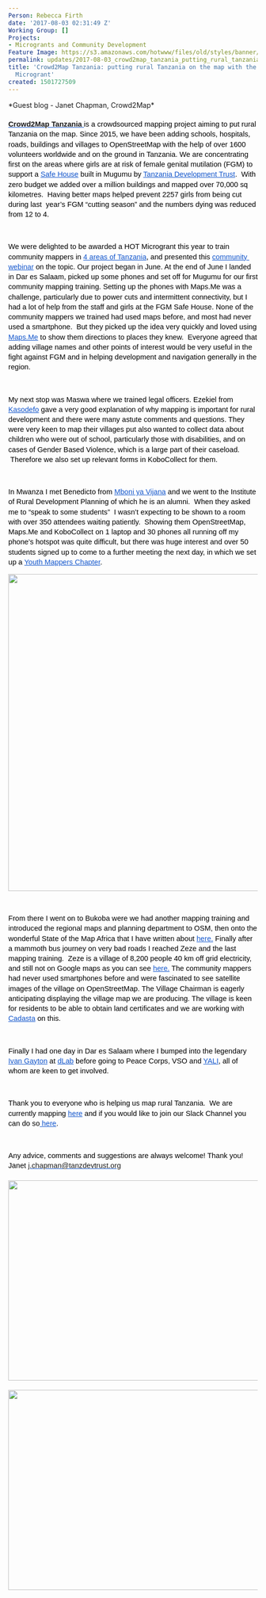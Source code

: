 ```yaml
---
Person: Rebecca Firth
date: '2017-08-03 02:31:49 Z'
Working Group: []
Projects:
- Microgrants and Community Development
Feature Image: https://s3.amazonaws.com/hotwww/files/old/styles/banner/public/Youthmappers.jpg
permalink: updates/2017-08-03_crowd2map_tanzania_putting_rural_tanzania_on_the_map_with_the_help_of_a_hot_micr
title: 'Crowd2Map Tanzania: putting rural Tanzania on the map with the help of a HOT
  Microgrant'
created: 1501727509
---
```

<p style="line-height: 1.38; margin-top: 0pt; margin-bottom: 0pt;" dir="ltr">*Guest blog - Janet Chapman, Crowd2Map*</p><p style="line-height: 1.38; margin-top: 0pt; margin-bottom: 0pt;" dir="ltr">&nbsp;</p><p style="line-height: 1.38; margin-top: 0pt; margin-bottom: 0pt;" dir="ltr"><span style="font-size: 11pt; font-family: Arial; color: #1155cc; background-color: transparent; font-weight: bold; font-style: normal; font-variant: normal; text-decoration: underline; vertical-align: baseline; white-space: pre-wrap;"><a style="text-decoration: none;" href="https://crowd2map.wordpress.com/">Crowd2Map Tanzania</a> </span><span style="font-size: 11pt; font-family: Arial; color: #000000; background-color: transparent; font-weight: 400; font-style: normal; font-variant: normal; text-decoration: none; vertical-align: baseline; white-space: pre-wrap;">is a crowdsourced mapping project aiming to put rural Tanzania on the map. Since 2015, we have been adding schools, hospitals, roads, buildings and villages to OpenStreetMap with the help of over 1600 volunteers worldwide and on the ground in Tanzania. We are concentrating first on the areas where girls are at risk of female genital mutilation (FGM) to support a </span><a style="text-decoration: none;" href="https://www.facebook.com/MugumuSafeHouse/?ref=br_tf&amp;sw_fnr_id=1408074975&amp;fnr_t=0"><span style="font-size: 11pt; font-family: Arial; color: #1155cc; background-color: transparent; font-weight: 400; font-style: normal; font-variant: normal; text-decoration: underline; vertical-align: baseline; white-space: pre-wrap;">Safe House</span></a><span style="font-size: 11pt; font-family: Arial; color: #000000; background-color: transparent; font-weight: 400; font-style: normal; font-variant: normal; text-decoration: none; vertical-align: baseline; white-space: pre-wrap;"> built in Mugumu by </span><a style="text-decoration: none;" href="http://www.tanzdevtrust.org/"><span style="font-size: 11pt; font-family: Arial; color: #1155cc; background-color: transparent; font-weight: 400; font-style: normal; font-variant: normal; text-decoration: underline; vertical-align: baseline; white-space: pre-wrap;">Tanzania Development Trust</span></a><span style="font-size: 11pt; font-family: Arial; color: #000000; background-color: transparent; font-weight: 400; font-style: normal; font-variant: normal; text-decoration: none; vertical-align: baseline; white-space: pre-wrap;">. &nbsp;With zero budget we added over a million buildings and mapped over 70,000 sq kilometres. &nbsp;Having better maps helped prevent 2257 girls from being cut during last &nbsp;year’s FGM “cutting season” and the numbers dying was reduced from 12 to 4. </span></p><p><strong id="docs-internal-guid-af8f31b3-a5ea-26fb-e3a4-00f346593ea6" style="font-weight: normal;">&nbsp;</strong></p><p style="line-height: 1.38; margin-top: 0pt; margin-bottom: 0pt;" dir="ltr"><span style="font-size: 11pt; font-family: Arial; color: #000000; background-color: transparent; font-weight: 400; font-style: normal; font-variant: normal; text-decoration: none; vertical-align: baseline; white-space: pre-wrap;">We were delighted to be awarded a HOT Microgrant this year to train community mappers in </span><a style="text-decoration: none;" href="http://www.fragosus.pe.hu/Janet/dashboard.htm"><span style="font-size: 11pt; font-family: Arial; color: #1155cc; background-color: transparent; font-weight: 400; font-style: normal; font-variant: normal; text-decoration: underline; vertical-align: baseline; white-space: pre-wrap;">4 areas of Tanzania</span></a><span style="font-size: 11pt; font-family: Arial; color: #000000; background-color: transparent; font-weight: 400; font-style: normal; font-variant: normal; text-decoration: none; vertical-align: baseline; white-space: pre-wrap;">, and presented this </span><a style="text-decoration: none;" href="https://www.youtube.com/watch?v=wQb3kmByjlI&amp;feature=youtu.be"><span style="font-size: 11pt; font-family: Arial; color: #1155cc; background-color: transparent; font-weight: 400; font-style: normal; font-variant: normal; text-decoration: underline; vertical-align: baseline; white-space: pre-wrap;">community webinar</span></a><span style="font-size: 11pt; font-family: Arial; color: #000000; background-color: transparent; font-weight: 400; font-style: normal; font-variant: normal; text-decoration: none; vertical-align: baseline; white-space: pre-wrap;"> on the topic. Our project began in June. At the end of June I landed in Dar es Salaam, picked up some phones and set off for Mugumu for our first community mapping training. Setting up the phones with Maps.Me was a challenge, particularly due to power cuts and intermittent connectivity, but I had a lot of help from the staff and girls at the FGM Safe House. None of the community mappers we trained had used maps before, and most had never used a smartphone. &nbsp;But they picked up the idea very quickly and loved using </span><a style="text-decoration: none;" href="https://play.google.com/store/apps/details?id=com.mapswithme.maps.pro&amp;hl=en"><span style="font-size: 11pt; font-family: Arial; color: #1155cc; background-color: transparent; font-weight: 400; font-style: normal; font-variant: normal; text-decoration: underline; vertical-align: baseline; white-space: pre-wrap;">Maps.Me</span></a><span style="font-size: 11pt; font-family: Arial; color: #000000; background-color: transparent; font-weight: 400; font-style: normal; font-variant: normal; text-decoration: none; vertical-align: baseline; white-space: pre-wrap;"> to show them directions to places they knew. &nbsp;Everyone agreed that adding village names and other points of interest would be very useful in the fight against FGM and in helping development and navigation generally in the region.</span></p><p><strong style="font-weight: normal;">&nbsp;</strong></p><p style="line-height: 1.38; margin-top: 0pt; margin-bottom: 0pt;" dir="ltr"><span style="font-size: 11pt; font-family: Arial; color: #000000; background-color: transparent; font-weight: 400; font-style: normal; font-variant: normal; text-decoration: none; vertical-align: baseline; white-space: pre-wrap;">My next stop was Maswa where we trained legal officers. Ezekiel from </span><a style="text-decoration: none;" href="http://kasodefo.blogspot.co.uk/"><span style="font-size: 11pt; font-family: Arial; color: #1155cc; background-color: transparent; font-weight: 400; font-style: normal; font-variant: normal; text-decoration: underline; vertical-align: baseline; white-space: pre-wrap;">Kasodefo</span></a><span style="font-size: 11pt; font-family: Arial; color: #000000; background-color: transparent; font-weight: 400; font-style: normal; font-variant: normal; text-decoration: none; vertical-align: baseline; white-space: pre-wrap;"> gave a very good explanation of why mapping is important for rural development and there were many astute comments and questions. They were very keen to map their villages put also wanted to collect data about children who were out of school, particularly those with disabilities, and on cases of Gender Based Violence, which is a large part of their caseload. &nbsp;Therefore we also set up relevant forms in KoboCollect for them. &nbsp;</span></p><p><strong style="font-weight: normal;">&nbsp;</strong></p><p style="line-height: 1.38; margin-top: 0pt; margin-bottom: 0pt;" dir="ltr"><span style="font-size: 11pt; font-family: Arial; color: #000000; background-color: transparent; font-weight: 400; font-style: normal; font-variant: normal; text-decoration: none; vertical-align: baseline; white-space: pre-wrap;">In Mwanza I met Benedicto from </span><a style="text-decoration: none;" href="http://mboniyavijana.wordpress.com"><span style="font-size: 11pt; font-family: Arial; color: #1155cc; background-color: transparent; font-weight: 400; font-style: normal; font-variant: normal; text-decoration: underline; vertical-align: baseline; white-space: pre-wrap;">Mboni ya Vijana</span></a><span style="font-size: 11pt; font-family: Arial; color: #000000; background-color: transparent; font-weight: 400; font-style: normal; font-variant: normal; text-decoration: none; vertical-align: baseline; white-space: pre-wrap;"> and we went to the Institute of Rural Development Planning of which he is an alumni. &nbsp;When they asked me to “speak to some students” &nbsp;I wasn’t expecting to be shown to a room with over 350 attendees waiting patiently. &nbsp;Showing them OpenStreetMap, Maps.Me and KoboCollect on 1 laptop and 30 phones all running off my phone’s hotspot was quite difficult, but there was huge interest and over 50 students signed up to come to a further meeting the next day, in which we set up a </span><a style="text-decoration: none;" href="https://www.facebook.com/IYMLZC/"><span style="font-size: 11pt; font-family: Arial; color: #1155cc; background-color: transparent; font-weight: 400; font-style: normal; font-variant: normal; text-decoration: underline; vertical-align: baseline; white-space: pre-wrap;">Youth Mappers Chapter</span></a><span style="font-size: 11pt; font-family: Arial; color: #000000; background-color: transparent; font-weight: 400; font-style: normal; font-variant: normal; text-decoration: none; vertical-align: baseline; white-space: pre-wrap;">. &nbsp;</span></p><p><strong style="font-weight: normal;"><img src="https://s3.amazonaws.com/hotwww/files/old/mara.jpg" alt="" style="width:640px;height:640px"></strong></p><p>&nbsp;</p><p style="line-height: 1.38; margin-top: 0pt; margin-bottom: 0pt;" dir="ltr"><span style="font-size: 11pt; font-family: Arial; color: #000000; background-color: transparent; font-weight: 400; font-style: normal; font-variant: normal; text-decoration: none; vertical-align: baseline; white-space: pre-wrap;">From there I went on to Bukoba were we had another mapping training and introduced the regional maps and planning department to OSM, then onto the wonderful State of the Map Africa that I have written about </span><a style="text-decoration: none;" href="http://hiaragirlpower.blogspot.co.uk/"><span style="font-size: 11pt; font-family: Arial; color: #1155cc; background-color: transparent; font-weight: 400; font-style: normal; font-variant: normal; text-decoration: underline; vertical-align: baseline; white-space: pre-wrap;">here.</span></a><span style="font-size: 11pt; font-family: Arial; color: #000000; background-color: transparent; font-weight: 400; font-style: normal; font-variant: normal; text-decoration: none; vertical-align: baseline; white-space: pre-wrap;"> Finally after a mammoth bus journey on very bad roads I reached Zeze and the last mapping training. &nbsp;Zeze is a village of 8,200 people 40 km off grid electricity, and still not on Google maps as you can see </span><a style="text-decoration: none;" href="http://tools.geofabrik.de/mc/#13/-4.8988/30.0578&amp;num=4&amp;mt0=mapnik&amp;mt1=google-map&amp;mt2=here-map&amp;mt3=mapnik-german"><span style="font-size: 11pt; font-family: Arial; color: #1155cc; background-color: transparent; font-weight: 400; font-style: normal; font-variant: normal; text-decoration: underline; vertical-align: baseline; white-space: pre-wrap;">here.</span></a><span style="font-size: 11pt; font-family: Arial; color: #000000; background-color: transparent; font-weight: 400; font-style: normal; font-variant: normal; text-decoration: none; vertical-align: baseline; white-space: pre-wrap;"> The community mappers had never used smartphones before and were fascinated to see satellite images of the village on OpenStreetMap. The Village Chairman is eagerly anticipating displaying the village map we are producing. The village is keen for residents to be able to obtain land certificates and we are working with </span><a style="text-decoration: none;" href="http://cadasta.org/"><span style="font-size: 11pt; font-family: Arial; color: #1155cc; background-color: transparent; font-weight: 400; font-style: normal; font-variant: normal; text-decoration: underline; vertical-align: baseline; white-space: pre-wrap;">Cadasta</span></a><span style="font-size: 11pt; font-family: Arial; color: #000000; background-color: transparent; font-weight: 400; font-style: normal; font-variant: normal; text-decoration: none; vertical-align: baseline; white-space: pre-wrap;"> on this. </span></p><p><strong style="font-weight: normal;">&nbsp;</strong></p><p style="line-height: 1.38; margin-top: 0pt; margin-bottom: 0pt;" dir="ltr"><span style="font-size: 11pt; font-family: Arial; color: #000000; background-color: transparent; font-weight: 400; font-style: normal; font-variant: normal; text-decoration: none; vertical-align: baseline; white-space: pre-wrap;">Finally I had one day in Dar es Salaam where I bumped into the legendary </span><a style="text-decoration: none;" href="https://www.linkedin.com/in/ivan-gayton-a6081b29/"><span style="font-size: 11pt; font-family: Arial; color: #1155cc; background-color: transparent; font-weight: 400; font-style: normal; font-variant: normal; text-decoration: underline; vertical-align: baseline; white-space: pre-wrap;">Ivan Gayton</span></a><span style="font-size: 11pt; font-family: Arial; color: #000000; background-color: transparent; font-weight: 400; font-style: normal; font-variant: normal; text-decoration: none; vertical-align: baseline; white-space: pre-wrap;"> at </span><a style="text-decoration: none;" href="https://dlab.or.tz/"><span style="font-size: 11pt; font-family: Arial; color: #1155cc; background-color: transparent; font-weight: 400; font-style: normal; font-variant: normal; text-decoration: underline; vertical-align: baseline; white-space: pre-wrap;">dLab</span></a><span style="font-size: 11pt; font-family: Arial; color: #000000; background-color: transparent; font-weight: 400; font-style: normal; font-variant: normal; text-decoration: none; vertical-align: baseline; white-space: pre-wrap;"> before going to Peace Corps, VSO and </span><a style="text-decoration: none;" href="https://www.yalieastafrica.org/"><span style="font-size: 11pt; font-family: Arial; color: #1155cc; background-color: transparent; font-weight: 400; font-style: normal; font-variant: normal; text-decoration: underline; vertical-align: baseline; white-space: pre-wrap;">YALI</span></a><span style="font-size: 11pt; font-family: Arial; color: #000000; background-color: transparent; font-weight: 400; font-style: normal; font-variant: normal; text-decoration: none; vertical-align: baseline; white-space: pre-wrap;">, all of whom are keen to get involved.</span></p><p><strong style="font-weight: normal;">&nbsp;</strong></p><p style="line-height: 1.38; margin-top: 0pt; margin-bottom: 0pt;" dir="ltr"><span style="font-size: 11pt; font-family: Arial; color: #000000; background-color: transparent; font-weight: 400; font-style: normal; font-variant: normal; text-decoration: none; vertical-align: baseline; white-space: pre-wrap;">Thank you to everyone who is helping us map rural Tanzania. &nbsp;We are currently mapping </span><a style="text-decoration: none;" href="http://tasks.hotosm.org/?direction=asc&amp;page=1&amp;search=Tanzania+Development+Trust&amp;sort_by=priority"><span style="font-size: 11pt; font-family: Arial; color: #1155cc; background-color: transparent; font-weight: 400; font-style: normal; font-variant: normal; text-decoration: underline; vertical-align: baseline; white-space: pre-wrap;">here</span></a><span style="font-size: 11pt; font-family: Arial; color: #000000; background-color: transparent; font-weight: 400; font-style: normal; font-variant: normal; text-decoration: none; vertical-align: baseline; white-space: pre-wrap;"> and if you would like to join our Slack Channel you can do so</span><a style="text-decoration: none;" href="https://join.slack.com/t/crowd2map/shared_invite/MjEzNjYzMjcxNjcwLTE1MDAwMTIyNTUtZmQ0OGE5Yzc4OA"><span style="font-size: 11pt; font-family: Arial; color: #1155cc; background-color: transparent; font-weight: 400; font-style: normal; font-variant: normal; text-decoration: underline; vertical-align: baseline; white-space: pre-wrap;"> here</span></a><span style="font-size: 11pt; font-family: Arial; color: #000000; background-color: transparent; font-weight: 400; font-style: normal; font-variant: normal; text-decoration: none; vertical-align: baseline; white-space: pre-wrap;">.</span></p><p><span style="font-weight: normal;">&nbsp;</span></p><p style="line-height: 1.38; margin-top: 0pt; margin-bottom: 0pt;" dir="ltr"><span style="font-size: 11pt; font-family: Arial; color: #000000; background-color: transparent; font-weight: 400; font-style: normal; font-variant: normal; text-decoration: none; vertical-align: baseline; white-space: pre-wrap;">Any advice, comments and suggestions are always welcome! Thank you! Janet </span><span style="font-size: 11pt; font-family: Arial; color: #1155cc; background-color: transparent; font-weight: 400; font-style: normal; font-variant: normal; text-decoration: underline; vertical-align: baseline; white-space: pre-wrap;"><a style="text-decoration: none;" href="mailto:j.chapman@tanzdevtrust.org">j.chapman@tanzdevtrust.org</a></span></p><p style="line-height: 1.38; margin-top: 0pt; margin-bottom: 0pt;" dir="ltr">&nbsp;</p><p style="line-height: 1.38; margin-top: 0pt; margin-bottom: 0pt;" dir="ltr"><span style="font-size: 11pt; font-family: Arial; color: #000000; background-color: transparent; font-weight: 400; font-style: normal; font-variant: normal; text-decoration: none; vertical-align: baseline; white-space: pre-wrap;"><img src="https://s3.amazonaws.com/hotwww/files/old/setting%20up%20phones.jpg" alt="" style="width:720px;height:404px"></span></p><p style="line-height: 1.38; margin-top: 0pt; margin-bottom: 0pt;" dir="ltr">&nbsp;</p><p style="line-height: 1.38; margin-top: 0pt; margin-bottom: 0pt;" dir="ltr"><span style="font-size: 11pt; font-family: Arial; color: #000000; background-color: transparent; font-weight: 400; font-style: normal; font-variant: normal; text-decoration: none; vertical-align: baseline; white-space: pre-wrap;"><img src="https://s3.amazonaws.com/hotwww/files/old/settin%20up%20phones2.jpg" alt="" style="width:720px;height:404px"></span></p>
